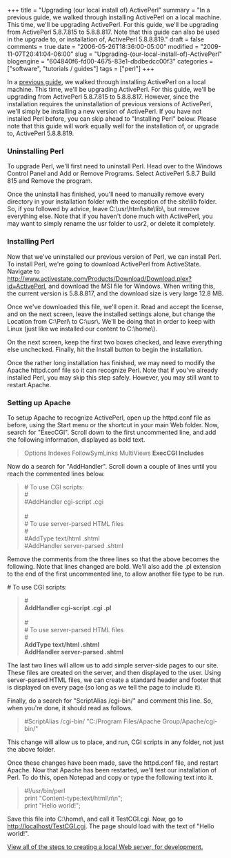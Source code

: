 +++
title = "Upgrading (our local install of) ActivePerl"
summary = "In a previous guide, we walked through installing ActivePerl on a local machine. This time, we'll be upgrading ActivePerl. For this guide, we'll be upgrading from ActivePerl 5.8.7.815 to 5.8.8.817.  Note that this guide can also be used in the upgrade to, or installation of, ActivePerl 5.8.8.819."
draft = false
comments = true
date = "2006-05-26T18:36:00-05:00"
modified = "2009-11-07T20:41:04-06:00"
slug = "Upgrading-(our-local-install-of)-ActivePerl"
blogengine = "604840f6-fd00-4675-83e1-dbdbedcc00f3"
categories = ["software", "tutorials / guides"]
tags = ["perl"]
+++

<p>In a <a href="http://strivinglife.com/words/post/Installing-Perl-on-a-local-Windows-based-Apache-server.aspx">previous guide</a>, we walked through installing ActivePerl on a local machine. This time, we'll be upgrading ActivePerl. For this guide, we'll be upgrading from ActivePerl 5.8.7.815 to 5.8.8.817. However, since the installation requires the uninstallation of previous versions of ActivePerl, we'll simply be installing a new version of ActivePerl. If you have not installed Perl before, you can skip ahead to "Installing Perl" below. Please note that this guide will work equally well for the installation of, or upgrade to, ActivePerl 5.8.8.819.</p>
<h3>Uninstalling Perl</h3>
<p>To upgrade Perl, we'll first need to uninstall Perl. Head over to the Windows Control Panel and Add or Remove Programs. Select ActivePerl 5.8.7 Build 815 and Remove the program.</p>
<p>Once the uninstall has finished, you'll need to manually remove every directory in your installation folder with the exception of the site\lib folder. So, if you followed by advice, leave C:\usr\html\site\lib\, but remove everything else. Note that if you haven't done much with ActivePerl, you may want to simply rename the usr folder to usr2, or delete it completely.</p>
<h3>Installing Perl</h3>
<p>Now that we've uninstalled our previous version of Perl, we can install Perl. To install Perl, we're going to download ActivePerl from ActiveState. Navigate to <a rel="external" href="http://www.activestate.com/Products/Download/Download.plex?id=ActivePerl">http://www.activestate.com/Products/Download/Download.plex?id=ActivePerl</a>, and download the MSI file for Windows. When writing this, the current version is 5.8.8.817, and the download size is very large 12.8 MB.</p>
<p>Once we've downloaded this file, we'll open it. Read and accept the license, and on the next screen, leave the installed settings alone, but change the Location from C:\Perl\ to C:\usr\. We'll be doing that in order to keep with Linux (just like we installed our content to C:\home\).</p>
<p>On the next screen, keep the first two boxes checked, and leave everything else unchecked. Finally, hit the Install button to begin the installation.</p>
<p>Once the rather long installation has finished, we may need to modify the Apache httpd.conf file so it can recognize Perl. Note that if you've already installed Perl, you may skip this step safely. However, you may still want to restart Apache.</p>
<h3>Setting up Apache</h3>
<p>To setup Apache to recognize ActivePerl, open up the httpd.conf file as before, using the Start menu or the shortcut in your main Web folder. Now, search for "ExecCGI". Scroll down to the first uncommented line, and add the following information, displayed as bold text.</p>
<blockquote>
<p>Options Indexes FollowSymLinks MultiViews <strong>ExecCGI Includes</strong></p>
</blockquote>
<p>Now do a search for "AddHandler". Scroll down a couple of lines until you reach the commented lines below.</p>
<blockquote>
<p># To use CGI scripts:<br />#<br />#AddHandler cgi-script .cgi<br /><br />#<br /># To use server-parsed HTML files<br />#<br />#AddType text/html .shtml<br />#AddHandler server-parsed .shtml</p>
</blockquote>
<p>Remove the comments from the three lines so that the above becomes the following. Note that lines changed are bold. We'll also add the .pl extension to the end of the first uncommented line, to allow another file type to be run.</p>
<p># To use CGI scripts:</p>
<blockquote>#<br /><strong>AddHandler cgi-script .cgi .pl</strong><br /><br />#<br /># To use server-parsed HTML files<br />#<br /><strong>AddType text/html .shtml</strong><br /><strong>AddHandler server-parsed .shtml</strong></blockquote>
<p>The last two lines will allow us to add simple server-side pages to our site. These files are created on the server, and then displayed to the user. Using server-parsed HTML files, we can create a standard header and footer that is displayed on every page (so long as we tell the page to include it).</p>
<p>Finally, do a search for "ScriptAlias /cgi-bin/" and comment this line. So, when you're done, it should read as follows.</p>
<blockquote>
<p>#ScriptAlias /cgi-bin/ "C:/Program Files/Apache Group/Apache/cgi-bin/"</p>
</blockquote>
<p>This change will allow us to place, and run, CGI scripts in any folder, not just the above folder.</p>
<p>Once these changes have been made, save the httpd.conf file, and restart Apache. Now that Apache has been restarted, we'll test our installation of Perl. To do this, open Notepad and copy or type the following text into it.</p>
<blockquote>
<p>#!/usr/bin/perl<br />print "Content-type:text/html\n\n";<br />print "Hello world!";</p>
</blockquote>
<p>Save this file into C:\home\, and call it TestCGI.cgi. Now, go to <a href="http://localhost/TestCGI.cgi">http://localhost/TestCGI.cgi</a>. The page should load with the text of "Hello world!".</p>
<p><a href="http://strivinglife.net/wordpress/a-local-apache-web-server-on-a-windows-xp-computer/">View all of the steps to creating a local Web server, for development.</a></p>
